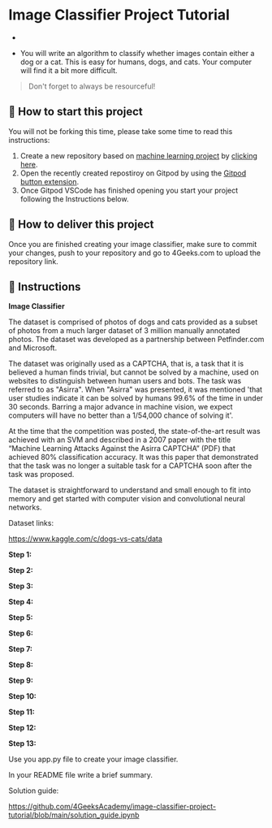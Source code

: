 <!-- hide -->
# Image Classifier Project Tutorial
<!-- endhide -->

- 

- You will write an algorithm to classify whether images contain either a dog or a cat.  This is easy for humans, dogs, and cats. Your computer will find it a bit more difficult.

>Don't forget to always be resourceful!

## 🌱  How to start this project

You will not be forking this time, please take some time to read this instructions:

1. Create a new repository based on [machine learning project](https://github.com/4GeeksAcademy/machine-learning-python-template/generate) by [clicking here](https://github.com/4GeeksAcademy/machine-learning-python-template).
2. Open the recently created repostiroy on Gitpod by using the [Gitpod button extension](https://www.gitpod.io/docs/browser-extension/).
3. Once Gitpod VSCode has finished opening you start your project following the Instructions below.

## 🚛 How to deliver this project

Once you are finished creating your image classifier, make sure to commit your changes, push to your repository and go to 4Geeks.com to upload the repository link.


## 📝 Instructions

**Image Classifier**

The dataset is comprised of photos of dogs and cats provided as a subset of photos from a much larger dataset of 3 million manually annotated photos. The dataset was developed as a partnership between Petfinder.com and Microsoft.

The dataset was originally used as a CAPTCHA, that is, a task that it is believed a human finds trivial, but cannot be solved by a machine, used on websites to distinguish between human users and bots. The task was referred to as "Asirra". When "Asirra" was presented, it was mentioned 'that user studies indicate it can be solved by humans 99.6% of the time in under 30 seconds. Barring a major advance in machine vision, we expect computers will have no better than a 1/54,000 chance of solving it'.

At the time that the competition was posted, the state-of-the-art result was achieved with an SVM and described in a 2007 paper with the title “Machine Learning Attacks Against the Asirra CAPTCHA” (PDF) that achieved 80% classification accuracy. It was this paper that demonstrated that the task was no longer a suitable task for a CAPTCHA soon after the task was proposed.

The dataset is straightforward to understand and small enough to fit into memory and get started with computer vision and convolutional neural networks.

Dataset links:

https://www.kaggle.com/c/dogs-vs-cats/data

**Step 1:**


**Step 2:**


**Step 3:**


**Step 4:**


**Step 5:**


**Step 6:**


**Step 7:**


**Step 8:**


**Step 9:**


**Step 10:**


**Step 11:**


**Step 12:**


**Step 13:**

Use you app.py file to create your image classifier. 

In your README file write a brief summary.

Solution guide: 

https://github.com/4GeeksAcademy/image-classifier-project-tutorial/blob/main/solution_guide.ipynb
